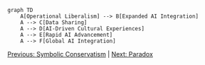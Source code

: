 ```mermaid
graph TD
    A[Operational Liberalism] --> B[Expanded AI Integration]
    A --> C[Data Sharing]
    A --> D[AI-Driven Cultural Experiences]
    A --> E[Rapid AI Advancement]
    A --> F[Global AI Integration]
```
[Previous: Symbolic Conservatism](02_symbolic_conservatism.md) | [Next: Paradox](04_paradox.md)
